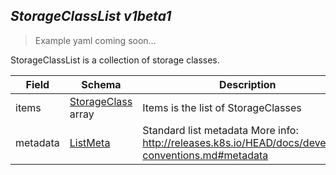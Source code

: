 ## *StorageClassList v1beta1*

> Example yaml coming soon...



StorageClassList is a collection of storage classes.



Field        | Schema     | Description
------------ | ---------- | -----------
items | [StorageClass](#storageclass-v1beta1) array | Items is the list of StorageClasses
metadata | [ListMeta](#listmeta-unversioned) | Standard list metadata More info: http://releases.k8s.io/HEAD/docs/devel/api-conventions.md#metadata

